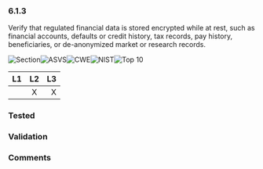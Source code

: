 ### 6.1.3 
Verify that regulated financial data is stored encrypted while at rest, such as financial accounts, defaults or credit history, tax records, pay history, beneficiaries, or de-anonymized market or research records.

![Section](https://img.shields.io/badge/V6-green.svg)![ASVS](https://img.shields.io/badge/ASVS-6.1.3-blue.svg)![CWE](https://img.shields.io/badge/CWE-311-red.svg)![NIST](https://img.shields.io/badge/NIST--important.svg)![Top 10](https://img.shields.io/badge/OWASP%20Top%20Ten%202007-A8-lightgray.svg)

| L1| L2| L3|
| --|:--:|-:|
|  | X | X |

### Tested

### Validation

### Comments

        